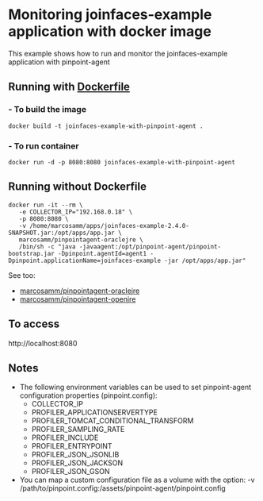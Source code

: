# Monitoring joinfaces-example application with docker image
This example shows how to run and monitor the joinfaces-example application with pinpoint-agent

## Running with [Dockerfile](Dockerfile)
### - To build the image
```
docker build -t joinfaces-example-with-pinpoint-agent .
```

### - To run container
```
docker run -d -p 8080:8080 joinfaces-example-with-pinpoint-agent
```

## Running without Dockerfile
```
docker run -it --rm \
   -e COLLECTOR_IP="192.168.0.18" \
   -p 8080:8080 \
   -v /home/marcosamm/apps/joinfaces-example-2.4.0-SNAPSHOT.jar:/opt/apps/app.jar \
   marcosamm/pinpointagent-oraclejre \
   /bin/sh -c "java -javaagent:/opt/pinpoint-agent/pinpoint-bootstrap.jar -Dpinpoint.agentId=agent1 -Dpinpoint.applicationName=joinfaces-example -jar /opt/apps/app.jar"
```
See too:
* [marcosamm/pinpointagent-oraclejre](https://hub.docker.com/r/marcosamm/pinpointagent-oraclejre/)
* [marcosamm/pinpointagent-openjre](https://hub.docker.com/r/marcosamm/pinpointagent-openjre/) 

## To access
http://localhost:8080

## Notes
* The following environment variables can be used to set pinpoint-agent configuration properties (pinpoint.config):
   - COLLECTOR_IP
   - PROFILER_APPLICATIONSERVERTYPE
   - PROFILER_TOMCAT_CONDITIONAL_TRANSFORM
   - PROFILER_SAMPLING_RATE
   - PROFILER_INCLUDE
   - PROFILER_ENTRYPOINT
   - PROFILER_JSON_JSONLIB
   - PROFILER_JSON_JACKSON
   - PROFILER_JSON_GSON
* You can map a custom configuration file as a volume with the option: -v /path/to/pinpoint.config:/assets/pinpoint-agent/pinpoint.config